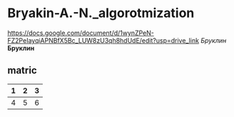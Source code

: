 # Bryakin-A.-N._algorotmization
https://docs.google.com/document/d/1wynZPeN-FZ2PeIayqiAPNBfX5Bc_LUW8zU3qh8hdUdE/edit?usp=drive_link
_Бруклин_
**Бруклин**
## matric

| 1 | 2 | 3 |
|:-:|:--:|:---:|
| 4 | 5 | 6 |
